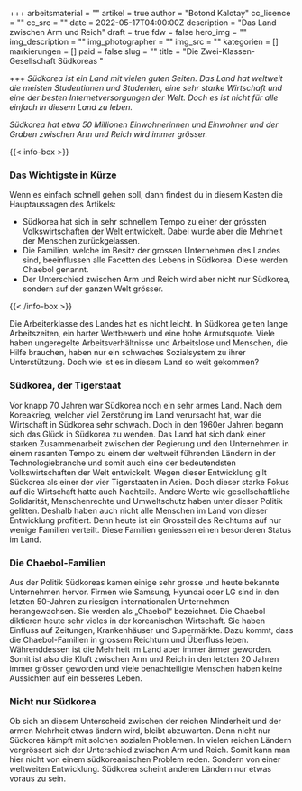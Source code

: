 +++
arbeitsmaterial = ""
artikel = true
author = "Botond Kalotay"
cc_licence = ""
cc_src = ""
date = 2022-05-17T04:00:00Z
description = "Das Land zwischen Arm und Reich"
draft = true
fdw = false
hero_img = ""
img_description = ""
img_photographer = ""
img_src = ""
kategorien = []
markierungen = []
paid = false
slug = ""
title = "Die Zwei-Klassen-Gesellschaft Südkoreas "

+++
_Südkorea ist ein Land mit vielen guten Seiten. Das Land hat weltweit die meisten Studentinnen und Studenten, eine sehr starke Wirtschaft und eine der besten Internetversorgungen der Welt. Doch es ist nicht für alle einfach in diesem Land zu leben._

_Südkorea hat etwa 50 Millionen Einwohnerinnen und Einwohner und der Graben zwischen Arm und Reich wird immer grösser._

{{< info-box >}} <h3>Das Wichtigste in Kürze</h3>

<p>Wenn es einfach schnell gehen soll, dann findest du in diesem Kasten die Hauptaussagen des Artikels:</p>

<ul>

<li>Südkorea hat sich in sehr schnellem Tempo zu einer der grössten Volkswirtschaften der Welt entwickelt. Dabei wurde aber die Mehrheit der Menschen zurückgelassen.</li>

<li>Die Familien, welche im Besitz der grossen Unternehmen des Landes sind, beeinflussen alle Facetten des Lebens in Südkorea. Diese werden Chaebol genannt.</li>

<li>Der Unterschied zwischen Arm und Reich wird aber nicht nur Südkorea, sondern auf der ganzen Welt grösser.</li>

</ul> {{< /info-box >}}

Die Arbeiterklasse des Landes hat es nicht leicht. In Südkorea gelten lange Arbeitszeiten, ein harter Wettbewerb und eine hohe Armutsquote. Viele haben ungeregelte Arbeitsverhältnisse und Arbeitslose und Menschen, die Hilfe brauchen, haben nur ein schwaches Sozialsystem zu ihrer Unterstützung. Doch wie ist es in diesem Land so weit gekommen?

### Südkorea, der Tigerstaat

Vor knapp 70 Jahren war Südkorea noch ein sehr armes Land. Nach dem Koreakrieg, welcher viel Zerstörung im Land verursacht hat, war die Wirtschaft in Südkorea sehr schwach. Doch in den 1960er Jahren begann sich das Glück in Südkorea zu wenden. Das Land hat sich dank einer starken Zusammenarbeit zwischen der Regierung und den Unternehmen in einem rasanten Tempo zu einem der weltweit führenden Ländern in der Technologiebranche und somit auch eine der bedeutendsten Volkswirtschaften der Welt entwickelt. Wegen dieser Entwicklung gilt Südkorea als einer der vier Tigerstaaten in Asien. Doch dieser starke Fokus auf die Wirtschaft hatte auch Nachteile. Andere Werte wie gesellschaftliche Solidarität, Menschenrechte und Umweltschutz haben unter dieser Politik gelitten. Deshalb haben auch nicht alle Menschen im Land von dieser Entwicklung profitiert. Denn heute ist ein Grossteil des Reichtums auf nur wenige Familien verteilt. Diese Familien geniessen einen besonderen Status im Land.

### Die Chaebol-Familien

Aus der Politik Südkoreas kamen einige sehr grosse und heute bekannte Unternehmen hervor. Firmen wie Samsung, Hyundai oder LG sind in den letzten 50-Jahren zu riesigen internationalen Unternehmen herangewachsen. Sie werden als „Chaebol“ bezeichnet. Die Chaebol diktieren heute sehr vieles in der koreanischen Wirtschaft. Sie haben Einfluss auf Zeitungen, Krankenhäuser und Supermärkte. Dazu kommt, dass die Chaebol-Familien in grossem Reichtum und Überfluss leben. Währenddessen ist die Mehrheit im Land aber immer ärmer geworden. Somit ist also die Kluft zwischen Arm und Reich in den letzten 20 Jahren immer grösser geworden und viele benachteiligte Menschen haben keine Aussichten auf ein besseres Leben.

### Nicht nur Südkorea

Ob sich an diesem Unterscheid zwischen der reichen Minderheit und der armen Mehrheit etwas ändern wird, bleibt abzuwarten. Denn nicht nur Südkorea kämpft mit solchen sozialen Problemen. In vielen reichen Ländern vergrössert sich der Unterschied zwischen Arm und Reich. Somit kann man hier nicht von einem südkoreanischen Problem reden. Sondern von einer weltweiten Entwicklung. Südkorea scheint anderen Ländern nur etwas voraus zu sein.